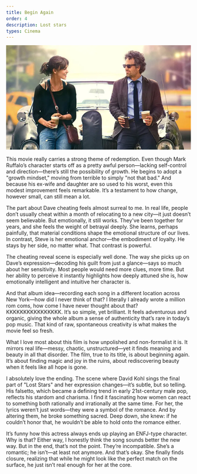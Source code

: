 ```yaml
---
title: Begin Again
order: 4
description: Lost stars
types: Cinema
---
```



![alt text](image-1.png)

This movie really carries a strong theme of redemption. Even though Mark Ruffalo’s character starts off as a pretty awful person—lacking self-control and direction—there’s still the possibility of growth. He begins to adopt a "growth mindset," moving from terrible to simply "not that bad." And because his ex-wife and daughter are so used to his worst, even this modest improvement feels remarkable. It’s a testament to how change, however small, can still mean a lot.

The part about Dave cheating feels almost surreal to me. In real life, people don’t usually cheat within a month of relocating to a new city—it just doesn’t seem believable. But emotionally, it still works. They've been together for years, and she feels the weight of betrayal deeply. She learns, perhaps painfully, that material conditions shape the emotional structure of our lives. In contrast, Steve is her emotional anchor—the embodiment of loyalty. He stays by her side, no matter what. That contrast is powerful.

The cheating reveal scene is especially well done. The way she picks up on Dave’s expression—decoding his guilt from just a glance—says so much about her sensitivity. Most people would need more clues, more time. But her ability to perceive it instantly highlights how deeply attuned she is, how emotionally intelligent and intuitive her character is.

And that album idea—recording each song in a different location across New York—how did I never think of that? I literally I already wrote a million rom coms, how come I have never thought about that? KKKKKKKKKKKKKKKK. It’s so simple, yet brilliant. It feels adventurous and organic, giving the whole album a sense of authenticity that’s rare in today’s pop music. That kind of raw, spontaneous creativity is what makes the movie feel so fresh.

What I love most about this film is how unpolished and non-formalist it is. It mirrors real life—messy, chaotic, unstructured—yet it finds meaning and beauty in all that disorder. The film, true to its title, is about beginning again. It’s about finding magic and joy in the ruins, about rediscovering beauty when it feels like all hope is gone.

I absolutely love the ending. The scene where David Kohl sings the final part of "Lost Stars" and her expression changes—it’s subtle, but so telling. His falsetto, which became a defining trend in early 21st-century male pop, reflects his stardom and charisma. I find it fascinating how women can react to something both rationally and irrationally at the same time. For her, the lyrics weren’t just words—they were a symbol of the romance. And by altering them, he broke something sacred. Deep down, she knew: if he couldn’t honor that, he wouldn’t be able to hold onto the romance either.

It’s funny how this actress always ends up playing an ENFJ-type character. Why is that? Either way, I honestly think the song sounds better the new way. But in the end, that’s not the point. They’re incompatible. She’s a romantic; he isn’t—at least not anymore. And that’s okay. She finally finds closure, realizing that while he might look like the perfect match on the surface, he just isn’t real enough for her at the core.